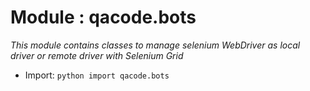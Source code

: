 ﻿# Module : qacode.bots

_This module contains classes to manage selenium WebDriver as local driver or remote driver with Selenium Grid_

+ Import: ```python import qacode.bots```